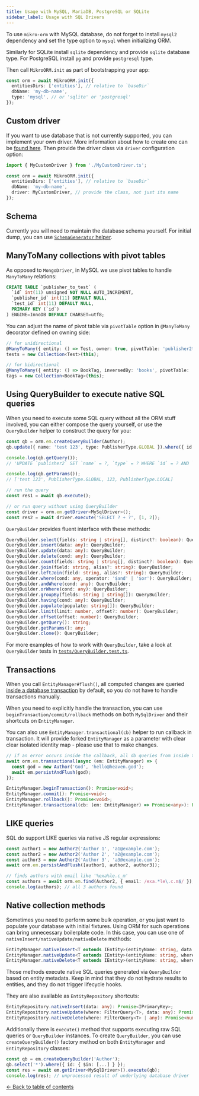 ```yaml
---
title: Usage with MySQL, MariaDB, PostgreSQL or SQLite
sidebar_label: Usage with SQL Drivers
---
```


To use `mikro-orm` with MySQL database, do not forget to install `mysql2` dependency and set 
the type option to `mysql` when initializing ORM.

Similarly for SQLite install `sqlite` dependency and provide `sqlite` database type. For 
PostgreSQL install `pg` and provide `postgresql` type.

Then call `MikroORM.init` as part of bootstrapping your app:

```typescript
const orm = await MikroORM.init({
  entitiesDirs: ['entities'], // relative to `baseDir`
  dbName: 'my-db-name',
  type: 'mysql', // or 'sqlite' or 'postgresql'
});
```

## Custom driver

If you want to use database that is not currently supported, you can implement your own driver.
More information about how to create one can be [found here](custom-driver.md). Then provide the 
driver class via `driver` configuration option: 

```typescript
import { MyCustomDriver } from './MyCustomDriver.ts';

const orm = await MikroORM.init({
  entitiesDirs: ['entities'], // relative to `baseDir`
  dbName: 'my-db-name',
  driver: MyCustomDriver, // provide the class, not just its name
});
```

## Schema

Currently you will need to maintain the database schema yourself. For initial dump, you can 
use [`SchemaGenerator` helper](schema-generator.md).  

## ManyToMany collections with pivot tables

As opposed to `MongoDriver`, in MySQL we use pivot tables to handle `ManyToMany` relations:

```sql
CREATE TABLE `publisher_to_test` (
  `id` int(11) unsigned NOT NULL AUTO_INCREMENT,
  `publisher_id` int(11) DEFAULT NULL,
  `test_id` int(11) DEFAULT NULL,
  PRIMARY KEY (`id`)
) ENGINE=InnoDB DEFAULT CHARSET=utf8;
```

You can adjust the name of pivot table via `pivotTable` option in `@ManyToMany` decorator
defined on owning side: 

```typescript
// for unidirectional
@ManyToMany({ entity: () => Test, owner: true, pivotTable: 'publisher2test' })
tests = new Collection<Test>(this);

// for bidirectional
@ManyToMany({ entity: () => BookTag, inversedBy: 'books', pivotTable: 'book2tag' })
tags = new Collection<BookTag>(this);
```

## Using QueryBuilder to execute native SQL queries

When you need to execute some SQL query without all the ORM stuff involved, you can either
compose the query yourself, or use the `QueryBuilder` helper to construct the query for you:

```typescript
const qb = orm.em.createQueryBuilder(Author);
qb.update({ name: 'test 123', type: PublisherType.GLOBAL }).where({ id: 123, type: PublisherType.LOCAL });

console.log(qb.getQuery());
// 'UPDATE `publisher2` SET `name` = ?, `type` = ? WHERE `id` = ? AND `type` = ?'

console.log(qb.getParams());
// ['test 123', PublisherType.GLOBAL, 123, PublisherType.LOCAL]

// run the query
const res1 = await qb.execute();

// or run query without using QueryBuilder
const driver = orm.em.getDriver<MySqlDriver>();
const res2 = await driver.execute('SELECT ? + ?', [1, 2]);
```

`QueryBuilder` provides fluent interface with these methods:

```typescript
QueryBuilder.select(fields: string | string[], distinct?: boolean): QueryBuilder;
QueryBuilder.insert(data: any): QueryBuilder;
QueryBuilder.update(data: any): QueryBuilder;
QueryBuilder.delete(cond: any): QueryBuilder;
QueryBuilder.count(fields: string | string[], distinct?: boolean): QueryBuilder;
QueryBuilder.join(field: string, alias?: string): QueryBuilder;
QueryBuilder.leftJoin(field: string, alias?: string): QueryBuilder;
QueryBuilder.where(cond: any, operator: '$and' | '$or'): QueryBuilder;
QueryBuilder.andWhere(cond: any): QueryBuilder;
QueryBuilder.orWhere(cond: any): QueryBuilder;
QueryBuilder.groupBy(fields: string | string[]): QueryBuilder;
QueryBuilder.having(cond: any): QueryBuilder;
QueryBuilder.populate(populate: string[]): QueryBuilder;
QueryBuilder.limit(limit: number, offset?: number): QueryBuilder;
QueryBuilder.offset(offset: number): QueryBuilder;
QueryBuilder.getQuery(): string;
QueryBuilder.getParams(): any;
QueryBuilder.clone(): QueryBuilder;
```

For more examples of how to work with `QueryBuilder`, take a look at `QueryBuilder` tests in 
[`tests/QueryBuilder.test.ts`](https://github.com/mikro-orm/mikro-orm/blob/master/tests/QueryBuilder.test.ts).

## Transactions

When you call `EntityManager#flush()`, all computed changes are queried [inside a database
transaction](unit-of-work.md) by default, so you do not have to handle transactions manually. 

When you need to explicitly handle the transaction, you can use `beginTransaction/commit/rollback` 
methods on both `MySqlDriver` and their shortcuts on `EntityManager`. 

You can also use `EntityManager.transactional(cb)` helper to run callback in transaction. It will
provide forked `EntityManager` as a parameter with clear clear isolated identity map - please use that
to make changes. 

```typescript
// if an error occurs inside the callback, all db queries from inside the callback will be rolled back
await orm.em.transactional(async (em: EntityManager) => {
  const god = new Author('God', 'hello@heaven.god');
  await em.persistAndFlush(god);
});
```

```typescript
EntityManager.beginTransaction(): Promise<void>;
EntityManager.commit(): Promise<void>;
EntityManager.rollback(): Promise<void>;
EntityManager.transactional(cb: (em: EntityManager) => Promise<any>): Promise<any>;
```

## LIKE queries

SQL do support LIKE queries via native JS regular expressions:

```typescript
const author1 = new Author2('Author 1', 'a1@example.com');
const author2 = new Author2('Author 2', 'a2@example.com');
const author3 = new Author2('Author 3', 'a3@example.com');
await orm.em.persistAndFlush([author1, author2, author3]);

// finds authors with email like '%exa%le.c_m'
const authors = await orm.em.find(Author2, { email: /exa.*le\.c.m$/ }); 
console.log(authors); // all 3 authors found
```

## Native collection methods

Sometimes you need to perform some bulk operation, or you just want to populate your
database with initial fixtures. Using ORM for such operations can bring unnecessary
boilerplate code. In this case, you can use one of `nativeInsert/nativeUpdate/nativeDelete`
methods:

```typescript
EntityManager.nativeInsert<T extends IEntity>(entityName: string, data: any): Promise<IPrimaryKey>;
EntityManager.nativeUpdate<T extends IEntity>(entityName: string, where: FilterQuery<T>, data: any): Promise<number>;
EntityManager.nativeDelete<T extends IEntity>(entityName: string, where: FilterQuery<T> | any): Promise<number>;
```

Those methods execute native SQL queries generated via `QueryBuilder` based on entity 
metadata. Keep in mind that they do not hydrate results to entities, and they do not 
trigger lifecycle hooks. 

They are also available as `EntityRepository` shortcuts:

```typescript
EntityRepository.nativeInsert(data: any): Promise<IPrimaryKey>;
EntityRepository.nativeUpdate(where: FilterQuery<T>, data: any): Promise<number>;
EntityRepository.nativeDelete(where: FilterQuery<T> | any): Promise<number>;
```

Additionally there is `execute()` method that supports executing raw SQL queries or `QueryBuilder`
instances. To create `QueryBuilder`, you can use `createQueryBuilder()` factory method on both 
`EntityManager` and `EntityRepository` classes: 

```typescript
const qb = em.createQueryBuilder('Author');
qb.select('*').where({ id: { $in: [...] } });
const res = await em.getDriver<MySqlDriver>().execute(qb);
console.log(res); // unprocessed result of underlying database driver
```

[&larr; Back to table of contents](index.md#table-of-contents)
